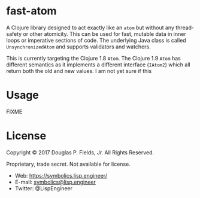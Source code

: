 # fast-atom

A Clojure library designed to act exactly like an `atom` but without
any thread-safety or other atomicity. This can be used for fast,
mutable data in inner loops or imperative sections of code.
The underlying Java class is called `UnsynchronizedAtom` and supports
validators and watchers.

This is currently targeting the Clojure 1.8 `Atom`. The Clojure 1.9 `Atom` has
different semantics as it implements a different interface (`IAtom2`) which
all return both the old and new values. I am not yet sure if this 

# Usage

FIXME

# License

Copyright © 2017 Douglas P. Fields, Jr. All Rights Reserved.

Proprietary, trade secret. Not available for license.

* Web: https://symbolics.lisp.engineer/
* E-mail: symbolics@lisp.engineer
* Twitter: @LispEngineer
